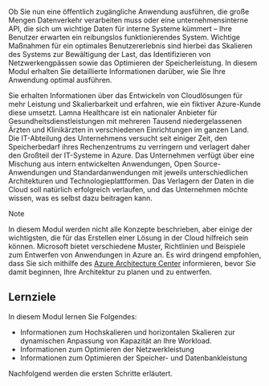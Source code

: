 Ob Sie nun eine öffentlich zugängliche Anwendung ausführen, die große Mengen Datenverkehr verarbeiten muss oder eine unternehmensinterne API, die sich um wichtige Daten für interne Systeme kümmert – Ihre Benutzer erwarten ein reibungslos funktionierendes System. Wichtige Maßnahmen für ein optimales Benutzererlebnis sind hierbei das Skalieren des Systems zur Bewältigung der Last, das Identifizieren von Netzwerkengpässen sowie das Optimieren der Speicherleistung. In diesem Modul erhalten Sie detaillierte Informationen darüber, wie Sie Ihre Anwendung optimal ausführen.

Sie erhalten Informationen über das Entwickeln von Cloudlösungen für mehr Leistung und Skalierbarkeit und erfahren, wie ein fiktiver Azure-Kunde diese umsetzt. Lamna Healthcare ist ein nationaler Anbieter für Gesundheitsdienstleistungen mit mehreren Tausend niedergelassenen Ärzten und Klinikärzten in verschiedenen Einrichtungen im ganzen Land. Die IT-Abteilung des Unternehmens versucht seit einiger Zeit, den Speicherbedarf ihres Rechenzentrums zu verringern und verlagert daher den Großteil der IT-Systeme in Azure. Das Unternehmen verfügt über eine Mischung aus intern entwickelten Anwendungen, Open Source-Anwendungen und Standardanwendungen mit jeweils unterschiedlichen Architekturen und Technologieplattformen. Das Verlagern der Daten in die Cloud soll natürlich erfolgreich verlaufen, und das Unternehmen möchte wissen, was es selbst dazu beitragen kann.

> [!NOTE]
> In diesem Modul werden nicht alle Konzepte beschrieben, aber einige der wichtigsten, die für das Erstellen einer Lösung in der Cloud hilfreich sein können. Microsoft bietet verschiedene Muster, Richtlinien und Beispiele zum Entwerfen von Anwendungen in Azure an. Es wird dringend empfohlen, dass Sie sich mithilfe des [Azure Architecture Center](https://docs.microsoft.com/azure/architecture/) informieren, bevor Sie damit beginnen, Ihre Architektur zu planen und zu entwerfen.

## <a name="learning-objectives"></a>Lernziele

In diesem Modul lernen Sie Folgendes:

- Informationen zum Hochskalieren und horizontalen Skalieren zur dynamischen Anpassung von Kapazität an Ihre Workload.
- Informationen zum Optimieren der Netzwerkleistung
- Informationen zum Optimieren der Speicher- und Datenbankleistung

Nachfolgend werden die ersten Schritte erläutert.
